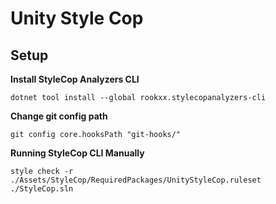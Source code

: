# Unity Style Cop

## Setup

**Install StyleCop Analyzers CLI**
```
dotnet tool install --global rookxx.stylecopanalyzers-cli
```

**Change git config path**

```
git config core.hooksPath "git-hooks/"
```

**Running StyleCop CLI Manually**

```
style check -r ./Assets/StyleCop/RequiredPackages/UnityStyleCop.ruleset ./StyleCop.sln
```
